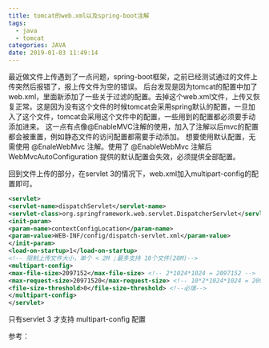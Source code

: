 ```yaml
---
title: tomcat的web.xml以及spring-boot注解
tags:
  - java
  - tomcat
categories: JAVA
date: 2019-01-03 11:49:14
---
```

最近做文件上传遇到了一点问题，spring-boot框架，之前已经测试通过的文件上传突然后报错了，报上传文件为空的错误。
后台发现是因为tomcat的配置中加了web.xml，里面新添加了一些关于过滤的配置。去掉这个web.xml文件，上传又恢复正常。这是因为没有这个文件的时候tomcat会采用spring默认的配置，一旦加入了这个文件，tomcat会采用这个文件中的配置，一些用到的配置都必须要手动添加进来。
这一点有点像@EnableMVC注解的使用，加入了注解以后mvc的配置都会被重置，例如静态文件的访问配置都需要手动添加。
想要使用默认配置，无需使用 @EnaleWebMvc 注解。使用了 @EnableWebMvc 注解后 WebMvcAutoConfiguration 提供的默认配置会失效，必须提供全部配置。

回到文件上传的部分，在servlet 3的情况下，web.xml加入multipart-config的配置即可。

```xml
<servlet>
<servlet-name>dispatchServlet</servlet-name>
<servlet-class>org.springframework.web.servlet.DispatcherServlet</servlet-class>
<init-param>
<param-name>contextConfigLocation</param-name>
<param-value>WEB-INF/config/dispatch-servlet.xml</param-value>
</init-param>
<load-on-startup>1</load-on-startup>
<!-- 限制上传文件大小，单个 < 2M ;最多支持 10个文件(20M)-->
<multipart-config>
<max-file-size>2097152</max-file-size> <!-- 2*1024*1024 = 2097152 -->
<max-request-size>20971520</max-request-size> <!-- 10*2*1024*1024 = 20971520 -->
<file-size-threshold>0</file-size-threshold> <!--必填-->
</multipart-config>
</servlet>
```

只有servlet 3 才支持 multipart-config 配置

参考：[](https://docs.spring.io/spring/docs/3.2.x/spring-framework-reference/html/mvc.html#mvc-multipart)
